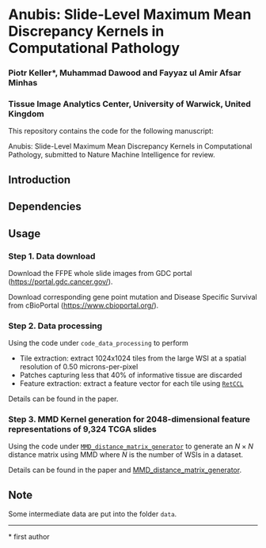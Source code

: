 # Anubis: Slide-Level Maximum Mean Discrepancy  Kernels in Computational Pathology

### Piotr Keller*, Muhammad Dawood and Fayyaz ul Amir Afsar Minhas
### Tissue Image Analytics Center, University of Warwick, United Kingdom

This repository contains the code for the following manuscript:

Anubis: Slide-Level Maximum Mean Discrepancy  Kernels in Computational Pathology, submitted to Nature Machine Intelligence for review.

## Introduction

## Dependencies

## Usage
### Step 1. Data download
Download the FFPE whole slide images from GDC portal (https://portal.gdc.cancer.gov/).

Download corresponding gene point mutation and Disease Specific Survival from cBioPortal (https://www.cbioportal.org/).
### Step 2. Data processing
Using the code under `code_data_processing` to perform

- Tile extraction: extract 1024x1024 tiles from the large WSI at a spatial resolution of 0.50 microns-per-pixel
- Patches capturing less that 40% of informative tissue are discarded
- Feature extraction: extract a feature vector for each tile using [`RetCCL`](https://github.com/Xiyue-Wang/RetCCL)

Details can be found in the paper.
### Step 3. MMD Kernel generation for 2048-dimensional feature representations of 9,324 TCGA slides 

Using the code under [`MMD_distance_matrix_generator`](https://github.com/pkeller00/Anubis/tree/main/MMD_distance_matrix_generator) to generate an $N \times N$ distance matrix using MMD where $N$ is the number of WSIs in a dataset.

Details can be found in the paper and [MMD_distance_matrix_generator](https://github.com/pkeller00/Anubis/tree/main/MMD_distance_matrix_generator).

## Note

Some intermediate data are put into the folder `data`.

--------

\* first author
